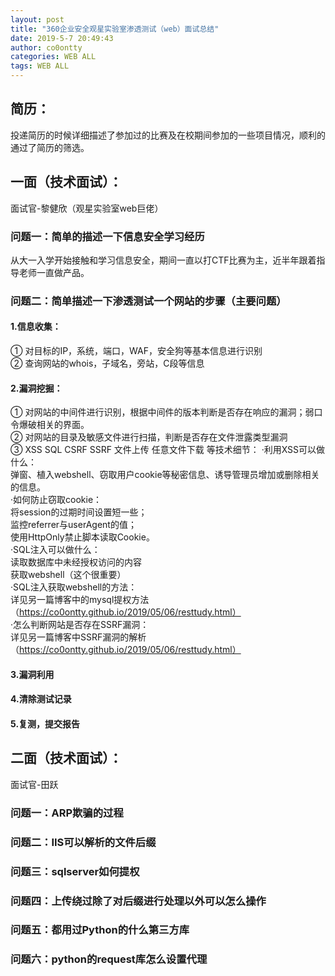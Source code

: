 ```yaml
---
layout: post
title: "360企业安全观星实验室渗透测试（web）面试总结"
date: 2019-5-7 20:49:43
author: co0ontty
categories: WEB ALL
tags: WEB ALL 
---
```

## 简历：
投递简历的时候详细描述了参加过的比赛及在校期间参加的一些项目情况，顺利的通过了简历的筛选。
## 一面（技术面试）：
面试官-黎健欣（观星实验室web巨佬）   
### 问题一：简单的描述一下信息安全学习经历  
从大一入学开始接触和学习信息安全，期间一直以打CTF比赛为主，近半年跟着指导老师一直做产品。
### 问题二：简单描述一下渗透测试一个网站的步骤（主要问题）  
#### 1.信息收集：
① 对目标的IP，系统，端口，WAF，安全狗等基本信息进行识别  
② 查询网站的whois，子域名，旁站，C段等信息   
#### 2.漏洞挖掘：
① 对网站的中间件进行识别，根据中间件的版本判断是否存在响应的漏洞；弱口令爆破相关的界面。  
② 对网站的目录及敏感文件进行扫描，判断是否存在文件泄露类型漏洞  
③ XSS SQL CSRF SSRF 文件上传 任意文件下载 等技术细节： 
·利用XSS可以做什么：  
弹窗、植入webshell、窃取用户cookie等秘密信息、诱导管理员增加或删除相关的信息。    
·如何防止窃取cookie：    
将session的过期时间设置短一些；  
监控referrer与userAgent的值；  
使用HttpOnly禁止脚本读取Cookie。  
·SQL注入可以做什么：  
读取数据库中未经授权访问的内容  
获取webshell（这个很重要）  
·SQL注入获取webshell的方法：  
详见另一篇博客中的mysql提权方法（https://co0ontty.github.io/2019/05/06/resttudy.html）    
·怎么判断网站是否存在SSRF漏洞：  
详见另一篇博客中SSRF漏洞的解析（https://co0ontty.github.io/2019/05/06/resttudy.html）  
#### 3.漏洞利用
#### 4.清除测试记录 
#### 5.复测，提交报告
## 二面（技术面试）：
面试官-田跃    
### 问题一：ARP欺骗的过程  
### 问题二：IIS可以解析的文件后缀  
### 问题三：sqlserver如何提权  
### 问题四：上传绕过除了对后缀进行处理以外可以怎么操作    
### 问题五：都用过Python的什么第三方库  
### 问题六：python的request库怎么设置代理  
